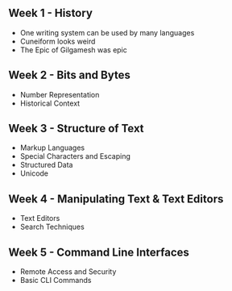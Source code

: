 ## Week 1 - History
- One writing system can be used by many languages
- Cuneiform looks weird
- The Epic of Gilgamesh was epic
## Week 2 - Bits and Bytes
- Number Representation
- Historical Context
## Week 3 - Structure of Text
- Markup Languages
- Special Characters and Escaping
- Structured Data
- Unicode
## Week 4 - Manipulating Text & Text Editors
- Text Editors
- Search Techniques
## Week 5 - Command Line Interfaces
- Remote Access and Security
- Basic CLI Commands
